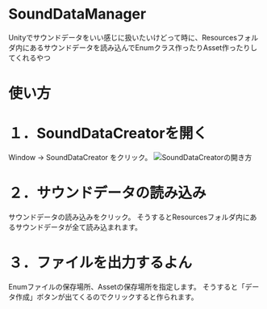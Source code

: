 # SoundDataManager
Unityでサウンドデータをいい感じに扱いたいけどって時に、Resourcesフォルダ内にあるサウンドデータを読み込んでEnumクラス作ったりAsset作ったりしてくれるやつ

# 使い方

# １．SoundDataCreatorを開く
Window -> SoundDataCreator をクリック。
![SoundDataCreatorの開き方](https://user-images.githubusercontent.com/39848898/83946863-6db95780-a84e-11ea-9c68-a37f8acf94a6.png)

# ２．サウンドデータの読み込み
サウンドデータの読み込みをクリック。
そうするとResourcesフォルダ内にあるサウンドデータが全て読み込まれます。

# ３．ファイルを出力するよん
Enumファイルの保存場所、Assetの保存場所を指定します。
そうすると「データ作成」ボタンが出てくるのでクリックすると作られます。

